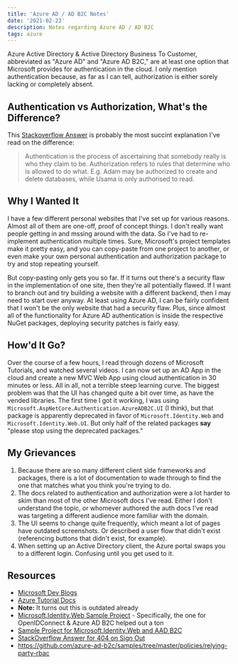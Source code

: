 ```yaml
---
title: 'Azure AD / AD B2C Notes'
date: '2021-02-23'
description: Notes regarding Azure AD / AD B2C
tags: azure
---
```


Azure Active Directory & Active Directory Business To Customer, abbreviated as "Azure AD" and "Azure AD B2C," are at least one option that Microsoft provides for authentication in the cloud. I only mention authentication because, as far as I can tell, authorization is either sorely lacking or completely absent.

## Authentication vs Authorization, What's the Difference?

This [Stackoverflow Answer](https://stackoverflow.com/a/6556548/2747660) is probably the most succint explanation I've read on the difference:

> Authentication is the process of ascertaining that somebody really is who they claim to be.
> Authorization refers to rules that determine who is allowed to do what. E.g. Adam may be authorized to create and delete databases, while Usama is only authorised to read.

## Why I Wanted It

I have a few different personal websites that I've set up for various reasons. Almost all of them are one-off, proof of concept things. I don't really want people getting in and mssing around with the data. So I've had to re-implement authentication multiple times. Sure, Microsoft's project templates make it pretty easy, and you can copy-paste from one project to another, or even make your own personal authentication and authorization package to try and stop repeating yourself.

But copy-pasting only gets you so far. If it turns out there's a security flaw in the implementation of one site, then they're all potentially flawed. If I want to branch out and try building a website with a different backend, then I may need to start over anyway. At least using Azure AD, I can be fairly confident that I won't be the only website that had a security flaw. Plus, since almost all of the functionality for Azure AD authentication is inside the respective NuGet packages, deploying security patches is fairly easy.

## How'd It Go?

Over the course of a few hours, I read through dozens of Microsoft Tutorials, and watched several videos. I can now set up an AD App in the cloud and create a new MVC Web App using cloud authentication in 30 minutes or less. All in all, not a terrible steep learning curve. The biggest problem was that the UI has changed quite a bit over time, as have the vended libraries. The first time I got it working, I was using `Microsoft.AspNetCore.Authentication.AzureADB2C.UI` (I think), but that package is apparently deprecated in favor of `Microsoft.Identity.Web` and `Microsoft.Identity.Web.UI`. But only half of the related packages **say** "please stop using the deprecated packages."

## My Grievances

1. Because there are so many different client side frameworks and packages, there is a lot of documentation to wade through to find the one that matches what you think you're trying to do.
1. The docs related to authentication and authorization were a lot harder to skim than most of the other Microsoft docs I've read. Either I don't understand the topic, or whomever authored the auth docs I've read was targeting a different audience more familiar with the domain.
1. The UI seems to change quite frequently, which meant a lot of pages have outdated screenshots. Or described a user flow that didn't exist (referencing buttons that didn't exist, for example).
1. When setting up an Active Directory client, the Azure portal swaps you to a different login. Confusing until you get used to it.

## Resources

* [Microsoft Dev Blogs](https://devblogs.microsoft.com/aspnet/user-accounts-made-easy-with-azure/)
* [Azure Tutorial Docs](https://docs.microsoft.com/en-us/azure/active-directory-b2c/tutorial-create-user-flows)
 * **Note:** It turns out this is outdated already
 * [Microsoft.Identity.Web Sample Project](https://docs.microsoft.com/en-us/samples/azure-samples/active-directory-aspnetcore-webapp-openidconnect-v2/enable-webapp-signin/) - Specifically, the one for OpenIDConnect & Azure AD B2C helped out a ton
 * [Sample Project for Microsoft.Identity.Web and AAD B2C](https://github.com/Azure-Samples/active-directory-aspnetcore-webapp-openidconnect-v2/tree/master/1-WebApp-OIDC/1-5-B2C)
 * [StackOverflow Answer for 404 on Sign Out](https://stackoverflow.com/questions/59949443/how-to-fix-error-404-when-logging-out-on-an-asp-net-core-mvc-app-against-azure-a)
 * https://github.com/azure-ad-b2c/samples/tree/master/policies/relying-party-rbac